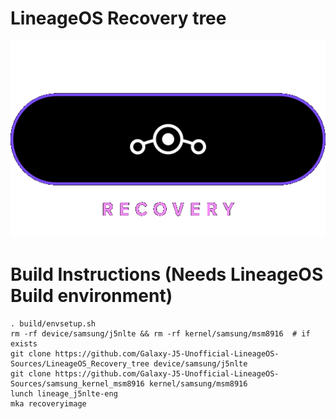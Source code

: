 # LineageOS Recovery tree
<img src="https://github.com/Galaxy-J5-Unofficial-LineageOS-Sources/LineageOS_Recovery_tree/blob/lineage-19.0/res/logo.png">
<br/>

# Build Instructions (Needs LineageOS Build environment)

```
. build/envsetup.sh
rm -rf device/samsung/j5nlte && rm -rf kernel/samsung/msm8916  # if exists
git clone https://github.com/Galaxy-J5-Unofficial-LineageOS-Sources/LineageOS_Recovery_tree device/samsung/j5nlte
git clone https://github.com/Galaxy-J5-Unofficial-LineageOS-Sources/samsung_kernel_msm8916 kernel/samsung/msm8916
lunch lineage_j5nlte-eng
mka recoveryimage
```
